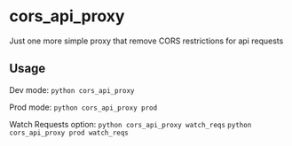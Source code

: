 # cors_api_proxy

Just one more simple proxy that remove CORS restrictions for api requests 

## Usage

Dev mode:
`python cors_api_proxy`

Prod mode:
`python cors_api_proxy prod`

Watch Requests option:
`python cors_api_proxy watch_reqs`
`python cors_api_proxy prod watch_reqs`
